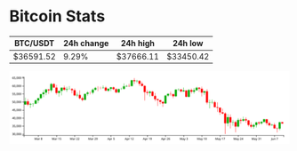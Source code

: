# Bitcoin Stats

BTC/USDT|24h change|24h high|24h low|
|---|---|---|---|
|$36591.52|9.29%|$37666.11|$33450.42|

<img src="./chart.svg">
